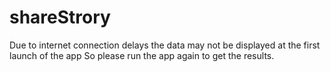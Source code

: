 # shareStrory
Due to internet connection delays the data may not be displayed at the first launch of the app
So please run the app again to get the results.
